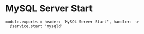 
# MySQL Server Start

    module.exports = header: 'MySQL Server Start', handler: ->
      @service.start 'mysqld'
